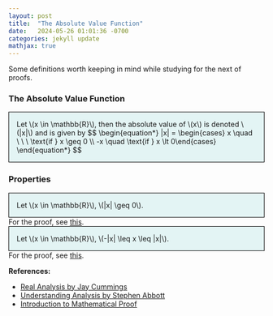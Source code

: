 ```yaml
---
layout: post
title:  "The Absolute Value Function"
date:   2024-05-26 01:01:36 -0700
categories: jekyll update
mathjax: true
---
```

Some definitions worth keeping in mind while studying for the next of proofs.
<br>
<!------------------------------------------------------------------------------------>
<h3>The Absolute Value Function</h3>
<div style="background-color: #E3F4F4; padding: 15px 15px 15px 15px; border:1px solid black;">
  Let \(x \in \mathbb{R}\), then the absolute value of \(x\) is denoted \(|x|\) and is given by
  $$
  \begin{equation*}
  |x| = \begin{cases} x \quad \ \ \ \text{if } x \geq 0 \\ -x \quad \text{if } x \lt 0\end{cases}
  \end{equation*}
  $$
</div>
<!------------------------------------------------------------------------------------>
<h3>Properties</h3>
<div style="background-color: #E3F4F4; padding: 15px 15px 15px 15px; border:1px solid black;">
  Let \(x \in \mathbb{R}\), \(|x| \geq 0\).
</div>
For the proof, see <a href="https://strncat.github.io/jekyll/update/2024/04/25/analysis-absolute-value-pr1.html">this</a>. 
<br>
<!------------------------------------------------------------------------------------>
<div style="background-color: #E3F4F4; padding: 15px 15px 15px 15px; border:1px solid black;">
  Let \(x \in \mathbb{R}\), \(-|x| \leq x \leq |x|\).
</div>
For the proof, see <a href="https://strncat.github.io/jekyll/update/2024/04/26/analysis-absolute-value-pr2.html">this</a>. 
<br>
<!------------------------------------------------------------------------------------>



<b>References:</b>
<ul>
<li><a href="https://www.amazon.com/Real-Analysis-Long-Form-Mathematics-Textbook/dp/1724510126">Real Analysis by Jay Cummings</a></li>
<li><a href="https://www.amazon.com/Understanding-Analysis-Undergraduate-Texts-Mathematics/dp/1493927116">Understanding Analysis by Stephen Abbott</a></li>
<li><a href="https://personal.math.ubc.ca/~PLP/book/sec-abs-triangle.html">Introduction to Mathematical Proof</a></li>
</ul>